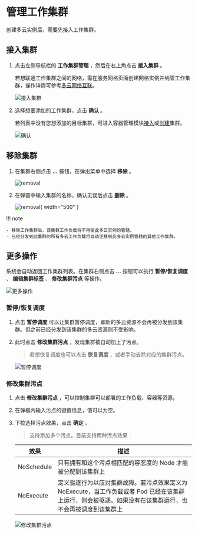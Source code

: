 # 管理工作集群

创建多云实例后，需要先接入工作集群。

## 接入集群

1. 点击左侧导航栏的 __工作集群管理__ ，然后在右上角点击 __接入集群__ 。

    若想联通工作集群之间的网络，需在服务网格页面创建网格实例并纳管工作集群，操作详情可参考[多云网络互联](../mspider/user-guide/multicluster/cluster-interconnect.md)。

    ![接入集群](https://docs.daocloud.io/daocloud-docs-images/docs/kairship/images/workload-fuwu.png)

2. 选择想要添加的工作集群，点击 __确认__ 。

    若列表中没有您想添加的目标集群，可进入容器管理模块[接入](../kpanda/user-guide/clusters/integrate-cluster.md)或[创建](../kpanda/user-guide/clusters/create-cluster.md)集群。

    ![确认](https://docs.daocloud.io/daocloud-docs-images/docs/kairship/images/joincluster02.png)

## 移除集群

1. 在集群右侧点击 __…__ 按钮，在弹出菜单中选择 __移除__ 。

    ![removal](https://docs.daocloud.io/daocloud-docs-images/docs/zh/docs/kairship/images/cluster01.png)

2. 在弹窗中输入集群的名称，确认无误后点击 __删除__ 。

    ![removal](https://docs.daocloud.io/daocloud-docs-images/docs/kairship/images/removecl02.png){ width="500" }

!!! note

    - 移除工作集群后，该集群工作负载将不再受此多云实例的管辖。
    - 已经分发到此集群的所有多云工作负载将自动迁移到此多云实例管辖的其他工作集群。

## 更多操作

系统会自动返回工作集群列表。在集群右侧点击 __…__ 按钮可以执行 __暂停/恢复调度__ 、 __编辑集群标签__ 、 __修改集群污点__ 等操作。

![更多操作](https://docs.daocloud.io/daocloud-docs-images/docs/kairship/images/joincluster03.png)

### 暂停/恢复调度

1. 点击 __暂停调度__ 可以让集群暂停调度，即新的多云资源不会再被分发到该集群。但之前已经分发到该集群的多云资源则不受影响。

2. 此时点击 __修改集群污点__ ，发现集群被自动加上了污点。

    > 若想恢复调度也可以点击 __恢复调度__ ，或者手动去除对应的集群污点。

    ![暂停调度](https://docs.daocloud.io/daocloud-docs-images/docs/kairship/images/joincluster04.png)

### 修改集群污点

1. 点击 __修改集群污点__ ，可以控制集群可以部署的工作负载、容器等资源。
2. 在弹框内输入污点的键值信息，值可以为空。
3. 下拉选择污点效果，点击 __确定__ 。

    > 支持添加多个污点。目前支持两种污点效果：

    | 效果       | 描述                                                         |
    | ---------- | ------------------------------------------------------------ |
    | NoSchedule | 只有拥有和这个污点相匹配的容忍度的 Node 才能被分配到该集群上 |
    | NoExecute  | 定义驱逐行为以应对集群故障。若污点效果定义为 NoExecute，当工作负载或者 Pod 已经在该集群上运行，则会被驱逐。如果没有在该集群运行，也不会再被调度到该集群上 |

    ![修改集群污点](https://docs.daocloud.io/daocloud-docs-images/docs/kairship/images/joincluster05.png)
